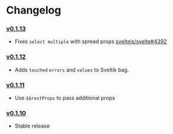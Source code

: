 # Changelog

### [v0.1.13](https://github.com/nathancahill/sveltik/releases/tag/v0.1.13)

- Fixes `select multiple` with spread props [sveltejs/svelte#4392](https://github.com/sveltejs/svelte/issues/4392)

### [v0.1.12](https://github.com/nathancahill/sveltik/releases/tag/v0.1.12)

- Adds `touched` `errors` and `values` to Sveltik bag.

### [v0.1.11](https://github.com/nathancahill/sveltik/releases/tag/v0.1.11)

- Use `$$restProps` to pass additional props

### [v0.1.10](https://github.com/nathancahill/sveltik/releases/tag/v0.1.10)

- Stable release
